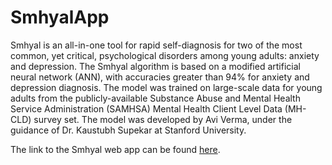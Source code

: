 # SmhyalApp

Smhyal is an all-in-one tool for rapid self-diagnosis for two of the most common, yet critical, psychological disorders among young adults: anxiety and depression. The Smhyal algorithm is based on a modified artificial neural network (ANN), with accuracies greater than 94% for anxiety and depression diagnosis. The model was trained on large-scale data for young adults from the publicly-available Substance Abuse and Mental Health Service Administration (SAMHSA) Mental Health Client Level Data (MH-CLD) survey set. The model was developed by Avi Verma, under the guidance of Dr. Kaustubh Supekar at Stanford University.

The link to the Smhyal web app can be found [here](https://smhyal.streamlit.app).
